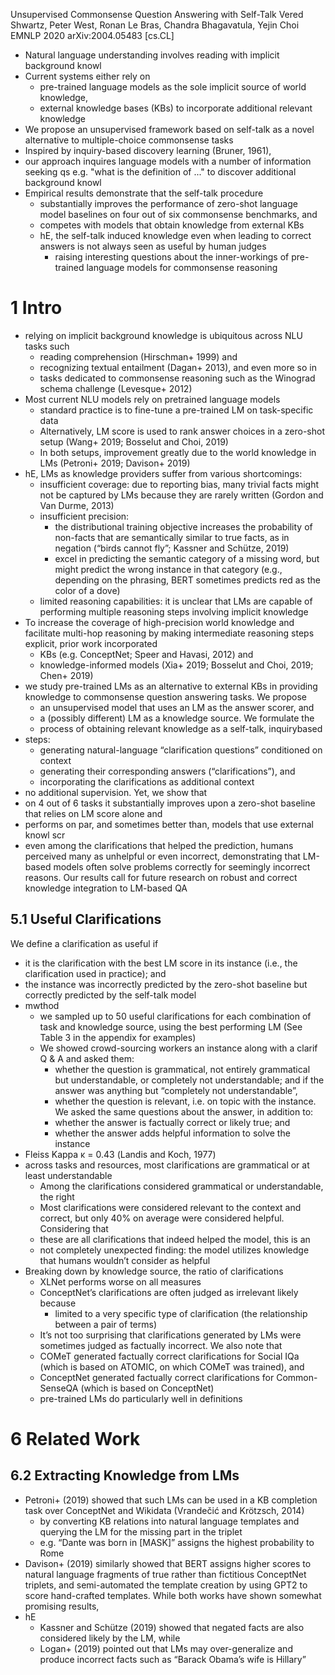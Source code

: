 Unsupervised Commonsense Question Answering with Self-Talk
Vered Shwartz, Peter West, Ronan Le Bras, Chandra Bhagavatula, Yejin Choi
EMNLP 2020 arXiv:2004.05483 [cs.CL]

* Natural language understanding involves reading with implicit background knowl
* Current systems either rely on
  * pre-trained language models as the sole implicit source of world knowledge,
  * external knowledge bases (KBs) to incorporate additional relevant knowledge
* We propose an unsupervised framework based on self-talk as a novel alternative
  to multiple-choice commonsense tasks
* Inspired by inquiry-based discovery learning (Bruner, 1961),
* our approach inquires language models with a number of information seeking qs
  e.g. "what is the definition of ..." to discover additional background knowl
* Empirical results demonstrate that the self-talk procedure
  * substantially improves the performance of zero-shot language model baselines
    on four out of six commonsense benchmarks, and
  * competes with models that obtain knowledge from external KBs
  * hE, the self-talk induced knowledge even when leading to correct answers is
    not always seen as useful by human judges
    * raising interesting questions about the inner-workings of pre-trained
      language models for commonsense reasoning

# 1 Intro

* relying on implicit background knowledge is ubiquitous across NLU tasks such
  * reading comprehension (Hirschman+ 1999) and
  * recognizing textual entailment (Dagan+ 2013), and even more so in
  * tasks dedicated to commonsense reasoning
    such as the Winograd schema challenge (Levesque+ 2012)
* Most current NLU models rely on pretrained language models
  * standard practice is to fine-tune a pre-trained LM on task-specific data
  * Alternatively, LM score is used to rank answer choices in a zero-shot setup
    (Wang+ 2019; Bosselut and Choi, 2019)
  * In both setups, improvement greatly due to the world knowledge in LMs
    (Petroni+ 2019; Davison+ 2019)
* hE, LMs as knowledge providers suffer from various shortcomings:
  * insufficient coverage: due to reporting bias, many
    trivial facts might not be captured by LMs because they are rarely written
    (Gordon and Van Durme, 2013)
  * insufficient precision:
    * the distributional training objective increases the probability of
      non-facts that are semantically similar to true facts, as in negation
      (“birds cannot fly”; Kassner and Schütze, 2019)
    * excel in predicting the semantic category of a missing word, but might
      predict the wrong instance in that category
      (e.g., depending on the phrasing, BERT sometimes predicts red as the color
      of a dove)
  * limited reasoning capabilities: it is unclear that LMs are capable of
    performing multiple reasoning steps involving implicit knowledge
* To increase the coverage of high-precision world knowledge and facilitate
  multi-hop reasoning by making intermediate reasoning steps explicit,
  prior work incorporated
  * KBs (e.g. ConceptNet; Speer and Havasi, 2012) and
  * knowledge-informed models (Xia+ 2019; Bosselut and Choi, 2019; Chen+ 2019)
* we study pre-trained LMs as an alternative to external KBs
  in providing knowledge to commonsense question answering tasks. We propose
  * an unsupervised model that uses an LM as the answer scorer, and
  * a (possibly different) LM as a knowledge source. We formulate the
  * process of obtaining relevant knowledge as a self-talk, inquirybased
* steps:
  * generating natural-language “clarification questions” conditioned on context
  * generating their corresponding answers (“clarifications”), and
  * incorporating the clarifications as additional context
* no additional supervision. Yet, we show that
* on 4 out of 6 tasks it substantially improves upon a zero-shot baseline that
  relies on LM score alone and
* performs on par, and sometimes better than, models that use external knowl scr
* even among the clarifications that helped the prediction, humans perceived
  many as unhelpful or even incorrect, demonstrating that LM-based models often
  solve problems correctly for seemingly incorrect reasons. Our results call for
  future research on robust and correct knowledge integration to LM-based QA

## 5.1 Useful Clarifications

We define a clarification as useful if
  * it is the clarification with the best LM score in its instance (i.e., the
    clarification used in practice); and
  * the instance was incorrectly predicted by the zero-shot baseline but
    correctly predicted by the self-talk model
* mwthod
  * we sampled up to 50 useful clarifications for each combination of task and
    knowledge source, using the best performing LM (See Table 3 in the appendix
    for examples)
  * We showed crowd-sourcing workers an instance along with a clarif Q & A and
    asked them:
    * whether the question is grammatical, not entirely grammatical but
      understandable, or completely not understandable; and if the answer was
      anything but “completely not understandable”,
    * whether the question is relevant, i.e.  on topic with the instance.  We
      asked the same questions about the answer, in addition to:
    * whether the answer is factually correct or likely true; and
    * whether the answer adds helpful information to solve the instance
* Fleiss Kappa κ = 0.43 (Landis and Koch, 1977)
* across tasks and resources, most clarifications are grammatical or at least
  understandable
  * Among the clarifications considered grammatical or understandable, the right
  * Most clarifications were considered relevant to the context and correct, but
    only 40% on average were considered helpful. Considering that
  * these are all clarifications that indeed helped the model, this is an
  * not completely unexpected finding: the model utilizes knowledge that humans
    wouldn’t consider as helpful
* Breaking down by knowledge source, the ratio of clarifications
  * XLNet performs worse on all measures
  * ConceptNet’s clarifications are often judged as irrelevant likely because
    * limited to a very specific type of clarification (the relationship between
      a pair of terms)
  * It’s not too surprising that clarifications generated by LMs were sometimes
    judged as factually incorrect. We also note that
  * COMeT generated factually correct clarifications for Social IQa (which is
    based on ATOMIC, on which COMeT was trained), and
  * ConceptNet generated factually correct clarifications for Common-SenseQA
    (which is based on ConceptNet)
  * pre-trained LMs do particularly well in definitions

# 6 Related Work

## 6.2 Extracting Knowledge from LMs

* Petroni+ (2019) showed that such LMs can be used in a KB completion task over
  ConceptNet and Wikidata (Vrandečić and Krötzsch, 2014)
  * by converting KB relations into natural language templates and
    querying the LM for the missing part in the triplet
  * e.g. “Dante was born in [MASK]” assigns the highest probability to Rome
* Davison+ (2019) similarly showed that BERT assigns higher scores to natural
  language fragments of true rather than fictitious ConceptNet triplets, and
  semi-automated the template creation by using GPT2 to score hand-crafted
  templates.  While both works have shown somewhat promising results,
* hE
  * Kassner and Schütze (2019) showed that negated facts are also considered
    likely by the LM, while
  * Logan+ (2019) pointed out that LMs may over-generalize and produce incorrect
    facts such as “Barack Obama’s wife is Hillary”
